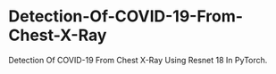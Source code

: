 # Detection-Of-COVID-19-From-Chest-X-Ray
Detection Of COVID-19 From Chest X-Ray Using Resnet 18 In PyTorch.
